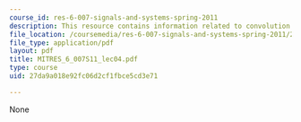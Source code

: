 ```yaml
---
course_id: res-6-007-signals-and-systems-spring-2011
description: This resource contains information related to convolution.
file_location: /coursemedia/res-6-007-signals-and-systems-spring-2011/27da9a018e92fc06d2cf1fbce5cd3e71_MITRES_6_007S11_lec04.pdf
file_type: application/pdf
layout: pdf
title: MITRES_6_007S11_lec04.pdf
type: course
uid: 27da9a018e92fc06d2cf1fbce5cd3e71

---
```

None